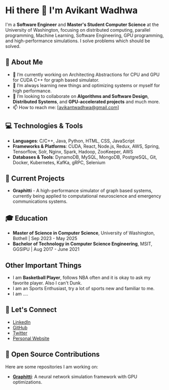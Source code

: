 
<!--
**wadhwaavikant/wadhwaavikant** is a ✨ _special_ ✨ repository because its `README.md` (this file) appears on your GitHub profile.

Here are some ideas to get you started:

- 🔭 I’m currently working on ...
- 🌱 I’m currently learning ...
- 👯 I’m looking to collaborate on ...
- 🤔 I’m looking for help with ...
- 💬 Ask me about ...
- 📫 How to reach me: ...
- 😄 Pronouns: ...
- ⚡ Fun fact: ...
-->

# Hi there 👋 I'm Avikant Wadhwa

I'm a **Software Engineer** and **Master's Student Computer Science** at the University of Washington, focusing on distributed computing, parallel programming, Machine Learning, Software Engineering, GPU programming, and high-performance simulations. I solve problems which should be solved.

## 🚀 About Me

- 🔭 I’m currently working on Architecting Abstractions for CPU and GPU for CUDA C++ for graph based simulator.
- 🌱 I’m always learning new things and optimizing systems or myself for high performance.
- 👯 I’m looking to collaborate on **Algorithms and Software Design**, **Distributed Systems**, and **GPU-accelerated projects** and much more.
- 📫 How to reach me: [avikantwadhwa@gmail.com]

## 💻 Technologies & Tools

- **Languages**: C/C++, Java, Python, HTML, CSS, JavaScript
- **Frameworks & Platforms**: CUDA, React, Node.js, Redux, AWS, Spring, Tensorflow, Solr, Nginx, Spark, Hadoop, ZooKeeper, AWS
- **Databases & Tools**: DynamoDB, MySQL, MongoDB, PostgreSQL, Git, Docker, Kubernetes, KafKa, gRPC, Selenium

## 🌱 Current Projects

- **Graphitti** - A high-performance simulator of graph based systems, currently being applied to computational neuroscience and emergency communications systems.

## 🎓 Education

- **Master of Science in Computer Science**, University of Washington, Bothell | Sep 2023 - May 2025
- **Bachelor of Technology in Computer Science Engineering**, MSIT, GGSIPU | Aug 2017 - June 2021

## Other Important Things
- I am **Basketball Player**, follows NBA often and it is okay to ask my favorite player. Also I can't Dunk.
- I am an Sports Enthusiast, try a lot of sports new and familiar to me.
- I am ....

<!--
## 🏆 Key Achievements
-->



## 📣 Let's Connect

- [LinkedIn](https://www.linkedin.com/in/avikantwadhwa)
- [GitHub](https://github.com/wadhwaavikant)
- [Twitter](https://twitter.com/avikantwadhwa)
- [Personal Website](https://wadhwaavikant.github.io)

## 📜 Open Source Contributions

Here are some repositories I am working on:

- **[Graphitti](https://github.com/UWB-Biocomputing/Graphitti)**: A neural network simulation framework with GPU optimizations.

